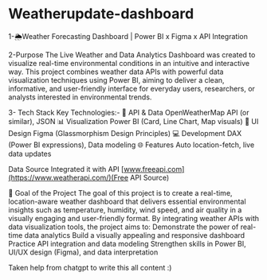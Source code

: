 # Weatherupdate-dashboard
1-🌦️Weather Forecasting Dashboard
 | Power BI x Figma x API Integration

2-Purpose
The Live Weather and Data Analytics Dashboard was created to visualize real-time environmental conditions in an intuitive and interactive way. This project combines weather data APIs with powerful data visualization techniques using Power BI, aiming to deliver a clean, informative, and user-friendly interface for everyday users, researchers, or analysts interested in environmental trends.

3- Tech Stack
Key Technologies:-
🧪 API & Data	OpenWeatherMap API (or similar), JSON
📊 Visualization	Power BI (Card, Line Chart, Map visuals)
🎨 UI Design	Figma (Glassmorphism Design Principles)
💻 Development	DAX (Power BI expressions), Data modeling
🌐 Features	Auto location-fetch, live data updates

Data Source
Integrated it with API 
[www.freeapi.com](https://www.weatherapi.com/)(Free API Source)

🎯 Goal of the Project
The goal of this project is to create a real-time, location-aware weather dashboard that delivers essential environmental insights such as temperature, humidity, wind speed, and air quality in a visually engaging and user-friendly format. By integrating weather APIs with data visualization tools, the project aims to:
Demonstrate the power of real-time data analytics
Build a visually appealing and responsive dashboard
Practice API integration and data modeling
Strengthen skills in Power BI, UI/UX design (Figma), and data interpretation

Taken help from chatgpt to write this all content :)
